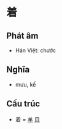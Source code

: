 # 着

## Phát âm
* Hán Việt: chước

## Nghĩa
* mưu, kế

## Cấu trúc
* 着 = [羊](羊.md) [目](目.md)

<script>window.HANZI_FIELD='着';</script>